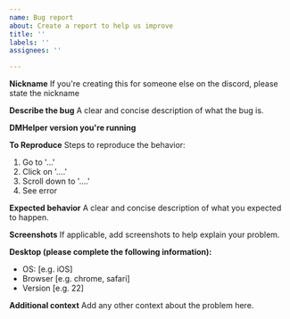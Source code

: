 ```yaml
---
name: Bug report
about: Create a report to help us improve
title: ''
labels: ''
assignees: ''

---
```


**Nickname**
If you're creating this for someone else on the discord, please state the nickname

**Describe the bug**
A clear and concise description of what the bug is.

**DMHelper version you're running**

**To Reproduce**
Steps to reproduce the behavior:
1. Go to '...'
2. Click on '....'
3. Scroll down to '....'
4. See error

**Expected behavior**
A clear and concise description of what you expected to happen.

**Screenshots**
If applicable, add screenshots to help explain your problem.

**Desktop (please complete the following information):**
 - OS: [e.g. iOS]
 - Browser [e.g. chrome, safari]
 - Version [e.g. 22]

**Additional context**
Add any other context about the problem here.
